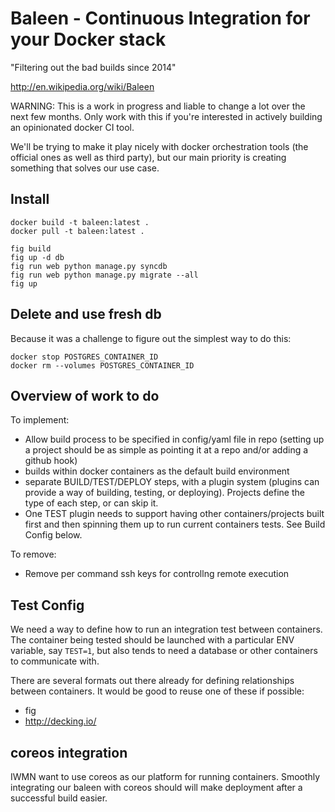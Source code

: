 # Baleen - Continuous Integration for your Docker stack

"Filtering out the bad builds since 2014"

http://en.wikipedia.org/wiki/Baleen

WARNING: This is a work in progress and liable to change a lot over the next
few months. Only work with this if you're interested in actively building
an opinionated docker CI tool.

We'll be trying to make it play nicely with docker orchestration tools (the
official ones as well as third party), but our main priority is creating
something that solves our use case.

## Install

```
docker build -t baleen:latest .
docker pull -t baleen:latest .

fig build
fig up -d db
fig run web python manage.py syncdb
fig run web python manage.py migrate --all
fig up
```



## Delete and use fresh db

Because it was a challenge to figure out the simplest way to do this:

```
docker stop POSTGRES_CONTAINER_ID
docker rm --volumes POSTGRES_CONTAINER_ID
```

## Overview of work to do

To implement:

- Allow build process to be specified in config/yaml file in repo (setting up
  a project should be as simple as pointing it at a repo and/or adding a github
  hook)
- builds within docker containers as the default build environment
- separate BUILD/TEST/DEPLOY steps, with a plugin system (plugins can provide
  a way of building, testing, or deploying). Projects define the type of each
  step, or can skip it.
- One TEST plugin needs to support having other containers/projects built first
  and then spinning them up to run current containers tests. See Build Config
  below.

To remove:

- Remove per command ssh keys for controllng remote execution


## Test Config

We need a way to define how to run an integration test between containers.
The container being tested should be launched with a particular ENV variable,
say `TEST=1`, but also tends to need a database or other containers to
communicate with.

There are several formats out there already for defining relationships between
containers. It would be good to reuse one of these if possible:

- fig
- http://decking.io/

## coreos integration

IWMN want to use coreos as our platform for running containers. Smoothly
integrating our baleen with coreos should will make deployment after a successful
build easier.
